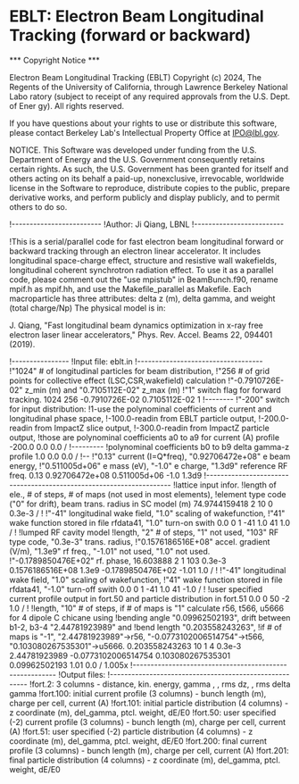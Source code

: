 # EBLT: Electron Beam Longitudinal Tracking (forward or backward)
*** Copyright Notice ***

Electron Beam Longitudinal Tracking  (EBLT) Copyright (c) 2024, The
Regents of the University of California, through Lawrence Berkeley National Labo
ratory (subject to receipt of any required approvals from the U.S. Dept. of Ener
gy). All rights reserved.

If you have questions about your rights to use or distribute this software,
please contact Berkeley Lab's Intellectual Property Office at
IPO@lbl.gov.

NOTICE.  This Software was developed under funding from the U.S. Department
of Energy and the U.S. Government consequently retains certain rights.  As
such, the U.S. Government has been granted for itself and others acting on
its behalf a paid-up, nonexclusive, irrevocable, worldwide license in the
Software to reproduce, distribute copies to the public, prepare derivative
works, and perform publicly and display publicly, and to permit others to do so.

!-------------------------
!Author: Ji Qiang, LBNL
!-------------------------

!This is a serial/parallel code for fast electron beam longitudinal
forward or backward tracking through an electron linear accelerator.
It includes longitudinal space-charge effect, structure
and resistive wall wakefields, longitudinal coherent synchrotron radiation effect.
To use it as a parallel code, please
comment out the "use mpistub" in BeamBunch.f90, rename mpif.h as mpif.hh,
and use the Makefile_parallel as Makefile.
Each macroparticle has three attributes: delta z (m), delta gamma, and weight (total charge/Np)
The physical model is in:

J. Qiang, "Fast longitudinal beam dynamics optimization in x-ray free electron laser
linear accelerators," Phys. Rev. Accel. Beams 22, 094401 (2019).



!----------------
!Input file: eblt.in
!-----------------------------------
!"1024" # of longitudinal particles for beam distribution,
!"256 # of grid points for collective effect (LSC,CSR,wakefield) calculation
!"-0.7910726E-02" z_min (m) and "0.7105112E-02" z_max (m)
!"1" switch flag for forward tracking.
1024 256 -0.7910726E-02  0.7105112E-02 1
!--------
!"-200" switch for input distribution:
!1-use the polynominal coefficients of current and longitudinal phase space,
!-100.0-readin from EBLT particle output,
!-200.0-readin from ImpactZ slice output,
!-300.0-readin from ImpactZ particle output,
!those are polynominal coefficients a0 to a9 for current (A) profile
-200.0 0.0 0.0 /
!---------
!polynominal coefficients b0 to b9 delta gamma-z profile
1.0 0.0 0.0  /
!--
!"0.13" current (I=Q*freq), "0.92706472e+08" e beam energy,
!"0.511005d+06" e mass (eV), "-1.0" e charge, "1.3d9" reference RF freq.
0.13 0.92706472e+08 0.511005d+06 -1.0 1.3d9
!--------------------------------------------------------------------
!lattice input infor.
!length of ele., # of steps, # of maps (not used in most elements),
!element type code ("0" for drift), beam trans. radius in SC model (m)
74.9744159418 2 10 0 0.3e-3 /
!
!"-41" longitudinal wake field, "1.0" scaling of wakefunction,
!"41" wake function stored in file rfdata41, "1.0" turn-on swith
0.0 0 1 -41 1.0 41 1.0 /
!
!lumped RF cavity model
!length, "2" # of steps, "1" not used, "103" RF type code, "0.3e-3" trans. radius,
!"0.1576186516E+08" accel. gradient (V/m), "1.3e9" rf freq., "-1.01" not used, "1.0" not used.
!"-0.1789850476E+02" rf. phase,
16.603888 2 1 103 0.3e-3 0.1576186516E+08 1.3e9 -0.1789850476E+02 -1.01 1.0 /
!
!"-41" longitudinal wake field, "1.0" scaling of wakefunction,
!"41" wake function stored in file rfdata41, "-1.0" turn-off swith
0.0 0 1 -41 1.0 41 -1.0 /
!
!user specified current profile output in fort.50 and particle distribution in fort.51
0.0 0 50 -2 1.0 /
!
!length, "10" # of steps, if # of maps is "1" calculate r56, t566, u5666 for 4 dipole C chicane using
!bending angle "0.09962502193", drift between b1-2, b3-4 "2.44781923989" and
!bend length "0.203558243263",
!if # of maps is "-1", "2.44781923989"->r56, "-0.0773102006514754"->t566, "0.103080267535301"->u5666.
0.203558243263 10 1 4 0.3e-3 2.44781923989 -0.0773102006514754 0.103080267535301 0.09962502193 1.01 0.0 / 1.005x
!--------------------------------------------------------
!Output files:
!-------------------------------------------------------
!fort.2: 3 columns - distance, kin. energy, gamma , <dz>, rms dz, <delta gamma>, rms delta gamma
!fort.100: initial current profile (3 columns) - bunch length (m), charge per cell, current (A)
!fort.101: initial particle distribution (4 columns) - z coordinate (m), del_gamma, ptcl. weight, dE/E0
!fort.50: user specified (-2) current profile (3 columns) - bunch length (m), charge per cell, current (A)
!fort.51: user specified (-2) particle distribution (4 columns) - z coordinate (m), del_gamma, ptcl. weight, dE/E0
!fort.200: final current profile (3 columns) - bunch length (m), charge per cell, current (A)
!fort.201: final particle distribution (4 columns) - z coordinate (m), del_gamma, ptcl. weight, dE/E0
